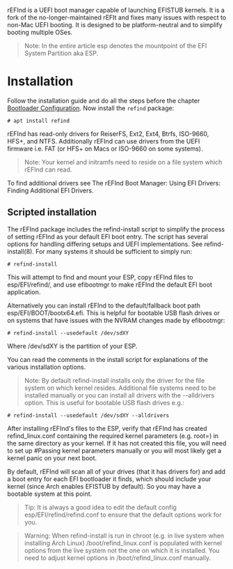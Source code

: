 <!-- TITLE: rEFInd -->
<!-- SUBTITLE: rEFInd as AOSC OS Bootloader -->

rEFInd is a UEFI boot manager capable of launching EFISTUB kernels. It is a fork of the no-longer-maintained rEFIt and fixes many issues with respect to non-Mac UEFI booting. It is designed to be platform-neutral and to simplify booting multiple OSes.

> Note: In the entire article esp denotes the mountpoint of the EFI System Partition aka ESP.

# Installation

Follow the installation guide and do all the steps before the chapter [Bootloader Configuration](/users/installation/amd64#bootloader-configuration). Now install the `refind` package:

```
# apt install refind
```

rEFInd has read-only drivers for ReiserFS, Ext2, Ext4, Btrfs, ISO-9660, HFS+, and NTFS. Additionally rEFInd can use drivers from the UEFI firmware i.e. FAT (or HFS+ on Macs or ISO-9660 on some systems).

> Note: Your kernel and initramfs need to reside on a file system which rEFInd can read.

To find additional drivers see The rEFInd Boot Manager: Using EFI Drivers: Finding Additional EFI Drivers.

## Scripted installation

The rEFInd package includes the refind-install script to simplify the process of setting rEFInd as your default EFI boot entry. The script has several options for handling differing setups and UEFI implementations. See refind-install(8). For many systems it should be sufficient to simply run:

```
# refind-install
```

This will attempt to find and mount your ESP, copy rEFInd files to esp/EFI/refind/, and use efibootmgr to make rEFInd the default EFI boot application.

Alternatively you can install rEFInd to the default/fallback boot path esp/EFI/BOOT/bootx64.efi. This is helpful for bootable USB flash drives or on systems that have issues with the NVRAM changes made by efibootmgr:

```
# refind-install --usedefault /dev/sdXY
```

Where /dev/sdXY is the partition of your ESP.

You can read the comments in the install script for explanations of the various installation options.

> Note: By default refind-install installs only the driver for the file system on which kernel resides. Additional file systems need to be installed manually or you can install all drivers with the --alldrivers option. This is useful for bootable USB flash drives e.g.:

```
# refind-install --usedefault /dev/sdXY --alldrivers
```

After installing rEFInd's files to the ESP, verify that rEFInd has created refind_linux.conf containing the required kernel parameters (e.g. root=) in the same directory as your kernel. If it has not created this file, you will need to set up #Passing kernel parameters manually or you will most likely get a kernel panic on your next boot.

By default, rEFInd will scan all of your drives (that it has drivers for) and add a boot entry for each EFI bootloader it finds, which should include your kernel (since Arch enables EFISTUB by default). So you may have a bootable system at this point.
> Tip: It is always a good idea to edit the default config esp/EFI/refind/refind.conf to ensure that the default options work for you.

>Warning: When refind-install is run in chroot (e.g. in live system when installing Arch Linux) /boot/refind_linux.conf is populated with kernel options from the live system not the one on which it is installed. You need to adjust kernel options in /boot/refind_linux.conf manually.